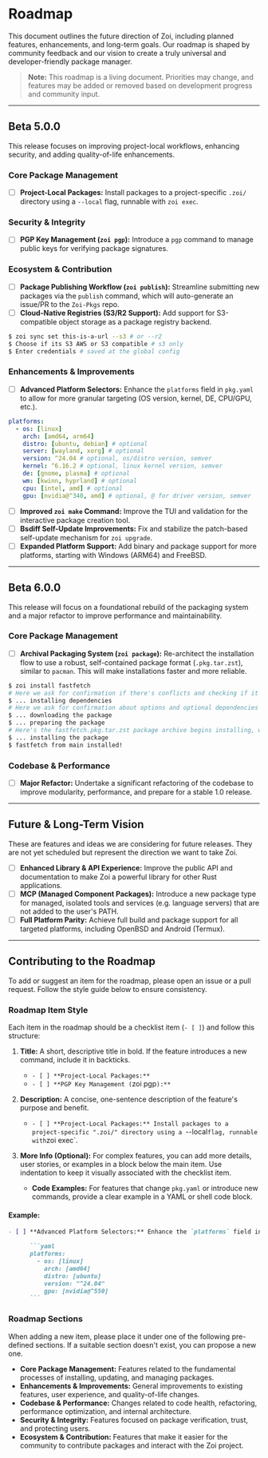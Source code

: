 # Roadmap

This document outlines the future direction of Zoi, including planned features, enhancements, and long-term goals. Our roadmap is shaped by community feedback and our vision to create a truly universal and developer-friendly package manager.

> **Note:** This roadmap is a living document. Priorities may change, and features may be added or removed based on development progress and community input.

---

## Beta 5.0.0

This release focuses on improving project-local workflows, enhancing security, and adding quality-of-life enhancements.

### Core Package Management

- [ ] **Project-Local Packages:** Install packages to a project-specific `.zoi/` directory using a `--local` flag, runnable with `zoi exec`.

### Security & Integrity

- [ ] **PGP Key Management (`zoi pgp`):** Introduce a `pgp` command to manage public keys for verifying package signatures.

### Ecosystem & Contribution

- [ ] **Package Publishing Workflow (`zoi publish`):** Streamline submitting new packages via the `publish` command, which will auto-generate an issue/PR to the `Zoi-Pkgs` repo.
- [ ] **Cloud-Native Registries (S3/R2 Support):** Add support for S3-compatible object storage as a package registry backend.

```sh
$ zoi sync set this-is-a-url --s3 # or --r2
$ Choose if its S3 AWS or S3 compatible # s3 only
$ Enter credentials # saved at the global config
```

### Enhancements & Improvements

- [ ] **Advanced Platform Selectors:** Enhance the `platforms` field in `pkg.yaml` to allow for more granular targeting (OS version, kernel, DE, CPU/GPU, etc.).

```yaml
platforms:
  - os: [linux]
    arch: [amd64, arm64]
    distro: [ubuntu, debian] # optional
    server: [wayland, xorg] # optional
    version: ^24.04 # optional, os/distro version, semver
    kernel: ^6.16.2 # optional, linux kernel version, semver
    de: [gnome, plasma] # optional
    wm: [kwinn, hyprland] # optional
    cpu: [intel, amd] # optional
    gpu: [nvidia@^340, amd] # optional, @ for driver version, semver
```

- [ ] **Improved `zoi make` Command:** Improve the TUI and validation for the interactive package creation tool.
- [ ] **Bsdiff Self-Update Improvements:** Fix and stabilize the patch-based self-update mechanism for `zoi upgrade`.
- [ ] **Expanded Platform Support:** Add binary and package support for more platforms, starting with Windows (ARM64) and FreeBSD.

---

## Beta 6.0.0

This release will focus on a foundational rebuild of the packaging system and a major refactor to improve performance and maintainability.

### Core Package Management

- [ ] **Archival Packaging System (`zoi package`):** Re-architect the installation flow to use a robust, self-contained package format (`.pkg.tar.zst`), similar to `pacman`. This will make installations faster and more reliable.

```sh
$ zoi install fastfetch
# Here we ask for confirmation if there's conflicts and checking if it's work on the user platform
$ ... installing dependencies
# Here we ask for confirmation about options and optional dependencies
$ ... downloading the package
$ ... preparing the package
# Here's the fastfetch.pkg.tar.zst package archive begins installing, we need just that file for installing packages
$ ... installing the package
$ fastfetch from main installed!
```

### Codebase & Performance

- [ ] **Major Refactor:** Undertake a significant refactoring of the codebase to improve modularity, performance, and prepare for a stable 1.0 release.

---

## Future & Long-Term Vision

These are features and ideas we are considering for future releases. They are not yet scheduled but represent the direction we want to take Zoi.

- [ ] **Enhanced Library & API Experience:** Improve the public API and documentation to make Zoi a powerful library for other Rust applications.
- [ ] **MCP (Managed Component Packages):** Introduce a new package type for managed, isolated tools and services (e.g. language servers) that are not added to the user's PATH.
- [ ] **Full Platform Parity:** Achieve full build and package support for all targeted platforms, including OpenBSD and Android (Termux).

---

## Contributing to the Roadmap

To add or suggest an item for the roadmap, please open an issue or a pull request. Follow the style guide below to ensure consistency.

### Roadmap Item Style

Each item in the roadmap should be a checklist item (`- [ ]`) and follow this structure:

1.  **Title:** A short, descriptive title in bold. If the feature introduces a new command, include it in backticks.
    - `- [ ] **Project-Local Packages:**`
    - `- [ ] **PGP Key Management (`zoi pgp`):**`

2.  **Description:** A concise, one-sentence description of the feature's purpose and benefit.
    - `- [ ] **Project-Local Packages:** Install packages to a project-specific ".zoi/" directory using a `--local`flag, runnable with`zoi exec`.

3.  **More Info (Optional):** For complex features, you can add more details, user stories, or examples in a block below the main item. Use indentation to keep it visually associated with the checklist item.
    - **Code Examples:** For features that change `pkg.yaml` or introduce new commands, provide a clear example in a YAML or shell code block.

#### Example:

````markdown
- [ ] **Advanced Platform Selectors:** Enhance the `platforms` field in `pkg.yaml` to allow for more granular targeting (OS version, kernel, DE, CPU/GPU, etc.).

      ```yaml
      platforms:
        - os: [linux]
          arch: [amd64]
          distro: [ubuntu]
          version: "^24.04"
          gpu: [nvidia@^550]
      ```
````

### Roadmap Sections

When adding a new item, please place it under one of the following pre-defined sections. If a suitable section doesn't exist, you can propose a new one.

- **Core Package Management:** Features related to the fundamental processes of installing, updating, and managing packages.
- **Enhancements & Improvements:** General improvements to existing features, user experience, and quality-of-life changes.
- **Codebase & Performance:** Changes related to code health, refactoring, performance optimization, and internal architecture.
- **Security & Integrity:** Features focused on package verification, trust, and protecting users.
- **Ecosystem & Contribution:** Features that make it easier for the community to contribute packages and interact with the Zoi project.
